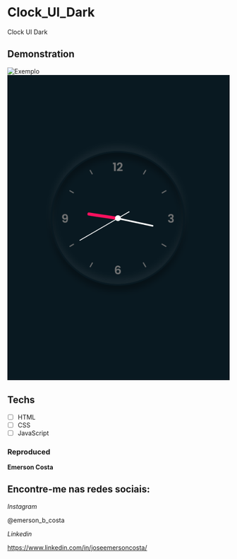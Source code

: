 # Clock_UI_Dark
 Clock UI Dark

## Demonstration

<img src="./img/result.mp4" alt="Exemplo">
<img src="./img/result1.png" alt="Exemplo">

## Techs

* [ ] HTML
* [ ] CSS
* [ ] JavaScript

### Reproduced

**Emerson Costa**

## Encontre-me nas redes sociais: 

*Instagram*

@emerson_b_costa

*Linkedin*

https://www.linkedin.com/in/joseemersoncosta/
